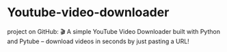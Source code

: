 # Youtube-video-downloader
project on GitHub:  🎬 A simple YouTube Video Downloader built with Python and Pytube – download videos in seconds by just pasting a URL! 
